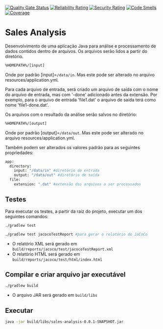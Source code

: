 [![Quality Gate Status](https://sonarcloud.io/api/project_badges/measure?project=tonyleiva_sales-analysis&metric=alert_status)](https://sonarcloud.io/dashboard?id=tonyleiva_sales-analysis)
[![Reliability Rating](https://sonarcloud.io/api/project_badges/measure?project=tonyleiva_sales-analysis&metric=reliability_rating)](https://sonarcloud.io/dashboard?id=tonyleiva_sales-analysis)
[![Security Rating](https://sonarcloud.io/api/project_badges/measure?project=tonyleiva_sales-analysis&metric=security_rating)](https://sonarcloud.io/dashboard?id=tonyleiva_sales-analysis)
[![Code Smells](https://sonarcloud.io/api/project_badges/measure?project=tonyleiva_sales-analysis&metric=code_smells)](https://sonarcloud.io/dashboard?id=tonyleiva_sales-analysis)
[![Coverage](https://sonarcloud.io/api/project_badges/measure?project=tonyleiva_sales-analysis&metric=coverage)](https://sonarcloud.io/dashboard?id=tonyleiva_sales-analysis)

# Sales Analysis

Desenvolvimento de uma aplicação Java para análise e processamento de dados contidos dentro de arquivos. Os arquivos serão lidos a partir do diretório.

```bash
%HOMEPATH%/[input]
```

Onde por padrão [input]=```/data/in```. Mas este pode ser alterado no arquivo resources/application.yml.

Para cada arquivo de entrada, será criado um arquivo de saída com o nome do arquivo de entrada, mas com '-done' adicionado antes da extensão. Por exemplo, para o arquivo de entrada 'file1.dat' o arquivo de saída terá como nome 'file1-done.dat'.

Os arquivos com o resultado da análise serão salvos no diretório:

```bash
%HOMEPATH%/[output]
```

Onde por padrão [output]=```/data/out```. Mas este pode ser alterado no arquivo resources/application.yml.

Também podem ser alterados os valores padrão para as seguintes propriedades:

```bash
app:
  directory:
    input: "/data/in" #diretório de entrada
    output: "/data/out" #diretório de saída
  file:
    extension: ".dat" #extensão dos arquivos a ser processados
```


## Testes

Para executar os testes, a partir da raíz do projeto, executar um dos seguintes comandos:

```bash
./gradlew test 

./gradlew test jacocoTestReport #para gerar o relatório do JaCoCo
```
- O relatório XML será gerado em ```build/reports/jacoco/test/jacocoTestReport.xml```
- O relatório HTML será gerado em ```build/reports/jacoco/test/html/index.html```

## Compilar e criar arquivo jar executável
```bash
./gradlew build
```
- O arquivo JAR será gerado em ```build/libs```

## Executar
```bash
java -jar build/libs/sales-analysis-0.0.1-SNAPSHOT.jar
```
